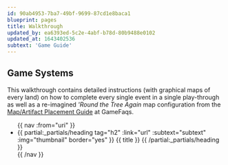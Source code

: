 ```yaml
---
id: 90ab4953-7ba7-49bf-9699-87cd1e8baca1
blueprint: pages
title: Walkthrough
updated_by: ea6393ed-5c2e-4abf-b78d-80b9488e0102
updated_at: 1643402536
subtext: 'Game Guide'
---
```

## Game Systems

This walkthrough contains detailed instructions (with graphical maps of every land) on how to complete every single event in a single play-through as well as a  re-imagined _'Round the Tree Again_ map configuration from the [Map/Artifact Placement Guide](https://gamefaqs.gamespot.com/ps/256525-legend-of-mana/faqs/10037) at GameFaqs.

<ul class="mt-16 grid(flow-row cols-2) gap-x-4 md:(grid)">
  {{ nav :from="uri" }}
    <li class="pb-8">
      {{ partial:_partials/heading
        tag="h2" 
        :link="url" 
        :subtext="subtext" 
        :img="thumbnail" 
        border="yes" 
      }}
        {{ title }}
      {{ /partial:_partials/heading }}
    </li>
  {{ /nav }}
</ul>
